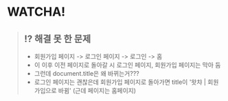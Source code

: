 # WATCHA!
>
> ## ⁉️ 해결 못 한 문제
> - 회원가입 페이지 -> 로그인 페이지 -> 로그인 -> 홈
> - 이 이후 이전 페이지로 돌아갈 시 로그인 페이지, 회원가입 페이지는 막아 둠
> - 그런데 document.title은 왜 바뀌는거???
> - 로그인 페이지는 괜찮은데 회원가입 페이지로 돌아가면 title이 '왓챠 | 회원가입으로 바뀜' (근데 페이지는 홈페이지)



